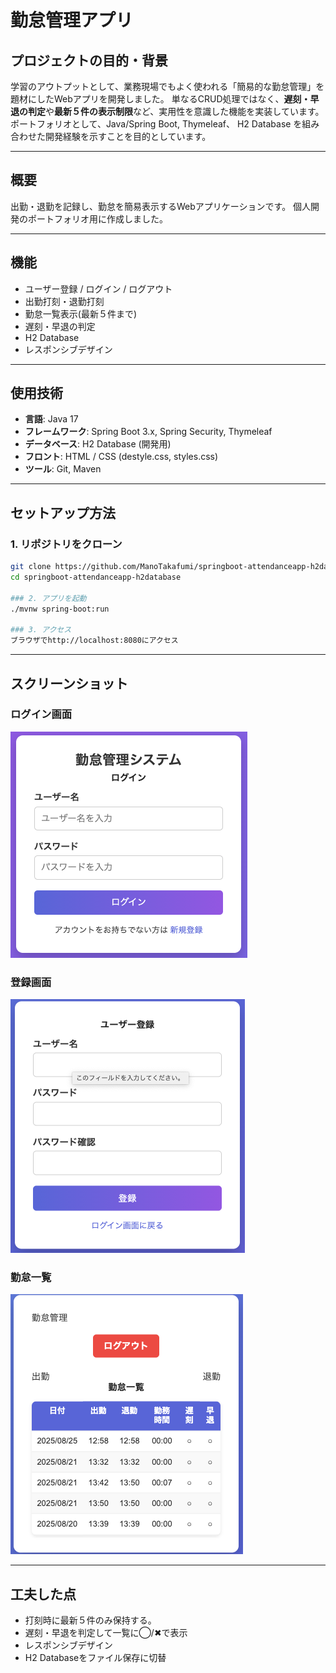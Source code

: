 
# 勤怠管理アプリ

## プロジェクトの目的・背景
学習のアウトプットとして、業務現場でもよく使われる「簡易的な勤怠管理」を題材にしたWebアプリを開発しました。
単なるCRUD処理ではなく、**遅刻・早退の判定**や**最新５件の表示制限**など、実用性を意識した機能を実装しています。
ポートフォリオとして、Java/Spring Boot, Thymeleaf、 H2 Database を組み合わせた開発経験を示すことを目的としています。

---

## 概要
出勤・退勤を記録し、勤怠を簡易表示するWebアプリケーションです。
個人開発のポートフォリオ用に作成しました。

---

## 機能
- ユーザー登録 / ログイン / ログアウト
- 出勤打刻・退勤打刻
- 勤怠一覧表示(最新５件まで)
- 遅刻・早退の判定
- H2 Database
- レスポンシブデザイン

---

## 使用技術
- **言語**: Java 17
- **フレームワーク**: Spring Boot 3.x, Spring Security, Thymeleaf
- **データベース**: H2 Database (開発用)
- **フロント**: HTML / CSS (destyle.css, styles.css)
- **ツール**: Git, Maven

---

## セットアップ方法

### 1. リポジトリをクローン
```bash
git clone https://github.com/ManoTakafumi/springboot-attendanceapp-h2database.git
cd springboot-attendanceapp-h2database

### 2. アプリを起動
./mvnw spring-boot:run

### 3. アクセス
ブラウザでhttp://localhost:8080にアクセス

```

---

## スクリーンショット

### ログイン画面
![ログイン画面](./images/login.png)

### 登録画面
![登録画面](./images/register.png)

### 勤怠一覧
![勤怠一覧](./images/list.png)

---

## 工夫した点
- 打刻時に最新５件のみ保持する。
- 遅刻・早退を判定して一覧に◯/✖︎で表示
- レスポンシブデザイン
- H2 Databaseをファイル保存に切替
